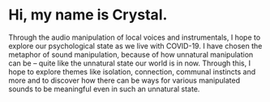 <h1>Hi, my name is Crystal.</h1>
Through the audio manipulation of local voices and instrumentals, I hope to explore our psychological state as we live with COVID-19. I have chosen the metaphor of sound manipulation, because of how unnatural manipulation can be – quite like the unnatural state our world is in now. Through this, I hope to explore themes like isolation, connection, communal instincts and more and to discover how there can be ways for various manipulated sounds to be meaningful even in such an unnatural state.

